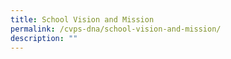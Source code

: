 ```yaml
---
title: School Vision and Mission
permalink: /cvps-dna/school-vision-and-mission/
description: ""
---
```

